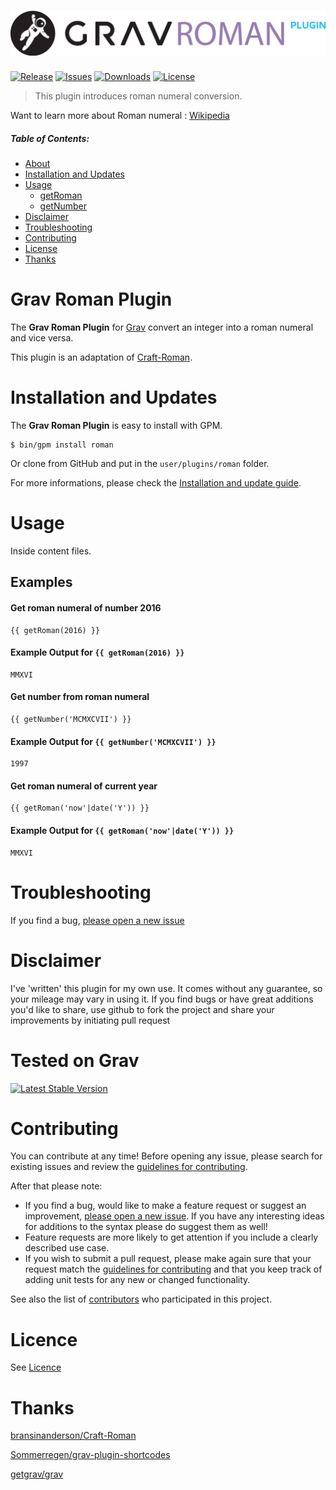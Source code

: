 # [![Grav Mobile Detect Plugin](assets/grav-roman.png)][project]

[![Release](https://img.shields.io/github/release/dimitrilongo/grav-plugin-roman.svg)](https://github.com/dimitrilongo/grav-plugin-roman/releases)
[![Issues](https://img.shields.io/github/issues/dimitrilongo/grav-plugin-roman.svg)](https://github.com/dimitrilongo/grav-plugin-roman/issues)
[![Downloads](https://img.shields.io/github/downloads/dimitrilongo/grav-plugin-roman/total.svg)](https://github.com/dimitrilongo/grav-plugin-roman/archive/master.zip)
[![License](https://img.shields.io/badge/license-MIT-blue.svg)](LICENSE.txt "License")

> This plugin introduces roman numeral conversion.

Want to learn more about Roman numeral : [Wikipedia](https://en.wikipedia.org/wiki/Roman_numerals)

##### Table of Contents:

* [About](#grav-roman-plugin)
* [Installation and Updates](#installation-and-updates)
* [Usage](#usage)
    * [getRoman](#user-content-get-roman-numeral-of-number-2016)
    * [getNumber](#user-content-get-number-from-roman-numeral)
* [Disclaimer](#disclaimer)
* [Troubleshooting](#troubleshooting)
* [Contributing](#contributing)
* [License](#license)
* [Thanks](#thanks)

# Grav Roman Plugin

The **Grav Roman Plugin** for [Grav](http://github.com/getgrav/grav) convert an integer into a roman numeral and vice versa.

This plugin is an adaptation of [Craft-Roman](https://github.com/bransinanderson/Craft-Roman).

# Installation and Updates

The **Grav Roman Plugin** is easy to install with GPM.

```
$ bin/gpm install roman
```

Or clone from GitHub and put in the `user/plugins/roman` folder.

For more informations, please check the [Installation and update guide](docs/INSTALL.md).


# Usage

Inside content files.

## Examples

#### Get roman numeral of number 2016
```
{{ getRoman(2016) }}
```

#### Example Output for `{{ getRoman(2016) }}`
```
MMXVI
```

#### Get number from roman numeral
```
{{ getNumber('MCMXCVII') }}
```

#### Example Output for `{{ getNumber('MCMXCVII') }}`
```
1997
```

#### Get roman numeral of current year
```
{{ getRoman('now'|date('Y')) }}
```

#### Example Output for `{{ getRoman('now'|date('Y')) }}`
```
MMXVI
```

# Troubleshooting

If you find a bug, [please open a new issue][issues]

# Disclaimer

I've 'written' this plugin for my own use. It comes without any guarantee, so your mileage may vary in using it. If you find bugs or have great additions you'd like to share, use github to fork the project and share your improvements by initiating pull request

# Tested on Grav

[![Latest Stable Version](https://poser.pugx.org/getgrav/grav/v/stable)](https://packagist.org/packages/getgrav/grav)

# Contributing

You can contribute at any time! Before opening any issue, please search for existing issues and review the [guidelines for contributing](docs/CONTRIBUTING.md).

After that please note:

* If you find a bug, would like to make a feature request or suggest an improvement, [please open a new issue][issues]. If you have any interesting ideas for additions to the syntax please do suggest them as well!
* Feature requests are more likely to get attention if you include a clearly described use case.
* If you wish to submit a pull request, please make again sure that your request match the [guidelines for contributing](docs/CONTRIBUTING.md) and that you keep track of adding unit tests for any new or changed functionality.

See also the list of [contributors] who participated in this project.

# Licence

See [Licence](https://github.com/dimitrilongo/grav-plugin-roman/blob/master/LICENSE.txt)

# Thanks

[bransinanderson/Craft-Roman](https://github.com/bransinanderson/Craft-Roman)

[Sommerregen/grav-plugin-shortcodes](https://github.com/Sommerregen/grav-plugin-shortcodes)

[getgrav/grav](https://github.com/getgrav/grav)

[github]: https://github.com/dimitrilongo/ "GitHub account from Dimitri Longo"
[mit-license]: http://www.opensource.org/licenses/mit-license.php "MIT license"

[project]: https://github.com/dimitrilongo/grav-plugin-roman
[issues]: https://github.com/dimitrilongo/grav-plugin-roman/issues "GitHub Issues for Grav Roman Plugin"
[contributors]: https://github.com/dimitrilongo/grav-plugin-roman/graphs/contributors "List of contributors of the project"
